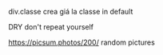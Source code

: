 div.classe
crea giá la classe in default

DRY don't repeat yourself

https://picsum.photos/200/ random pictures